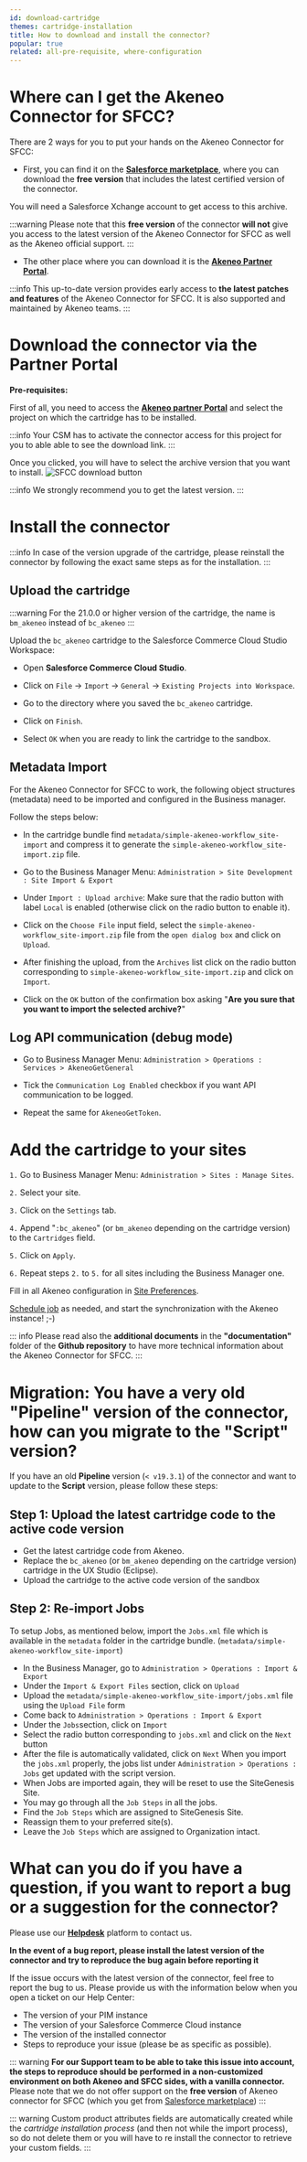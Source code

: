 ```yaml
---
id: download-cartridge
themes: cartridge-installation
title: How to download and install the connector?
popular: true
related: all-pre-requisite, where-configuration
---
```


# Where can I get the Akeneo Connector for SFCC?

There are 2 ways for you to put your hands on the Akeneo Connector for SFCC:

* First, you can find it on the [**Salesforce marketplace**](https://www.salesforce.com/products/commerce-cloud/partner-marketplace/partners/akeneo/), where you can download the **free version** that includes the latest certified version of the connector.

You will need a Salesforce Xchange account to get access to this archive.

:::warning
Please note that this **free version** of the connector **will not** give you access to the latest version of the Akeneo Connector for SFCC as well as the Akeneo official support.
:::

* The other place where you can download it is the [**Akeneo Partner Portal**](https://portal.akeneo.com/).

:::info
This up-to-date version provides early access to **the latest patches and features** of the Akeneo Connector for SFCC. It is also supported and maintained by Akeneo teams.
:::

# Download the connector via the Partner Portal

**Pre-requisites:**

First of all, you need to access the [**Akeneo partner Portal**](https://portal.akeneo.com/) and select the project on which the cartridge has to be installed.

:::info
Your CSM has to activate the connector access for this project for you to able able to see the download link.
:::

Once you clicked, you will have to select the archive version that you want to install.
![SFCC download button](../img/Download-cartridge-button.gif)

:::info
We strongly recommend you to get the latest version.
:::

# Install the connector

:::info
In case of the version upgrade of the cartridge, please reinstall the connector by following the exact same steps as for the installation.
:::

## Upload the cartridge

:::warning
For the 21.0.0 or higher version of the cartridge, the name is `bm_akeneo` instead of `bc_akeneo`
:::

Upload the `bc_akeneo` cartridge to the Salesforce Commerce Cloud Studio Workspace:

*	Open **Salesforce Commerce Cloud Studio**.

*	Click on `File` -> `Import` -> `General` -> `Existing Projects into Workspace`.

*	Go to the directory where you saved the `bc_akeneo` cartridge.

*	Click on `Finish`.

* Select `OK` when you are ready to link the cartridge to the sandbox.

## Metadata Import

For the Akeneo Connector for SFCC to work, the following object structures (metadata) need to be imported and configured in the Business manager.

Follow the steps below:

*	In the cartridge bundle find `metadata/simple-akeneo-workflow_site-import` and compress it to generate the `simple-akeneo-workflow_site-import.zip` file.

*	Go to the Business Manager Menu: `Administration > Site Development : Site Import & Export`

*	Under `Import : Upload archive`:
Make sure that the radio button with label `Local` is enabled (otherwise click on the radio button to enable it).

* Click on the `Choose File` input field, select the `simple-akeneo-workflow_site-import.zip` file from the `open dialog box` and click on `Upload`.

*	After finishing the upload, from the `Archives` list click on the radio button corresponding to `simple-akeneo-workflow_site-import.zip` and click on `Import`.

*	Click on the `OK` button of the confirmation box asking "**Are you sure that you want to import the selected archive?**"

## Log API communication (debug mode)

* Go to Business Manager Menu: `Administration > Operations : Services > AkeneoGetGeneral`

* Tick the `Communication Log Enabled` checkbox if you want API communication to be logged.

* Repeat the same for `AkeneoGetToken`.

# Add the cartridge to your sites

`1.`	Go to Business Manager Menu: `Administration > Sites : Manage Sites`.

`2.`	Select your site.

`3.`	Click on the `Settings` tab.

`4.`	Append "`:bc_akeneo`" (or `bm_akeneo` depending on the cartridge version) to the `Cartridges` field.

`5.`	Click on `Apply`.

`6.`	Repeat steps `2.` to `5.` for all sites including the Business Manager one.

Fill in all Akeneo configuration in [Site Preferences](../themes-for-peter.html#cartridge-configuration).

[Schedule job](trigger.html) as needed, and start the synchronization with the Akeneo instance! ;-)

::: info
Please read also the **additional documents** in the **"documentation"** folder of the **Github repository** to have more technical information about the Akeneo Connector for SFCC.
:::

# Migration: You have a very old "Pipeline" version of the connector, how can you migrate to the "Script" version?

If you have an old **Pipeline** version (`< v19.3.1`) of the connector and want to update to the **Script** version, please follow these steps:

## Step 1:  Upload the latest cartridge code to the active code version

* Get the latest cartridge code from Akeneo.
* Replace the `bc_akeneo` (or `bm_akeneo` depending on the cartridge version) cartridge in the UX Studio (Eclipse).
* Upload the cartridge to the active code version of the sandbox

## Step 2:  Re-import Jobs

To setup Jobs, as mentioned below, import the `Jobs.xml` file which is available in the `metadata` folder in the cartridge bundle. (`metadata/simple-akeneo-workflow_site-import`)

* In the Business Manager, go to `Administration > Operations : Import & Export`
* Under the `Import & Export Files` section, click on `Upload`
* Upload the `metadata/simple-akeneo-workflow_site-import/jobs.xml` file using the `Upload File` form
* Come back to `Administration > Operations : Import & Export`
* Under the `Jobs`section, click on `Import`
* Select the radio button corresponding to `jobs.xml` and click on the `Next` button
* After the file is automatically validated, click on `Next`
When you import the `jobs.xml` properly, the jobs list under `Administration > Operations : Jobs` get updated with the script version.
* When Jobs are imported again, they will be reset to use the SiteGenesis Site.
* You may go through all the `Job Steps` in all the jobs.
* Find the `Job Steps` which are assigned to SiteGenesis Site.
* Reassign them to your preferred site(s).
* Leave the `Job Steps` which are assigned to Organization intact.


# What can you do if you have a question, if you want to report a bug or a suggestion for the connector?

Please use our [**Helpdesk**](https://helpdesk.akeneo.com) platform to contact us.

**In the event of a bug report, please install the latest version of the connector and try to reproduce the bug again before reporting it**

If the issue occurs with the latest version of the connector, feel free to report the bug to us. Please provide us with the information below when you open a ticket on our Help Center:
- The version of your PIM instance
- The version of your Salesforce Commerce Cloud instance
- The version of the installed connector
- Steps to reproduce your issue (please be as specific as possible).

::: warning
**For our Support team to be able to take this issue into account, the steps to reproduce should be performed in a non-customized environment on both Akeneo and SFCC sides, with a vanilla connector.**
<br>
Please note that we do not offer support on the **free version** of Akeneo connector for SFCC (which you get from [Salesforce marketplace](https://www.salesforce.com/products/commerce-cloud/partner-marketplace/partners/akeneo/))
:::

::: warning
Custom product attributes fields are automatically created while the *cartridge installation process* (and then not while the import process), so do not delete them or you will have to re install the connector to retrieve your custom fields.
:::
